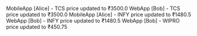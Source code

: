 MobileApp [Alice] - TCS price updated to ₹3500.0
WebApp [Bob] - TCS price updated to ₹3500.0
MobileApp [Alice] - INFY price updated to ₹1480.5
WebApp [Bob] - INFY price updated to ₹1480.5
WebApp [Bob] - WIPRO price updated to ₹450.75
